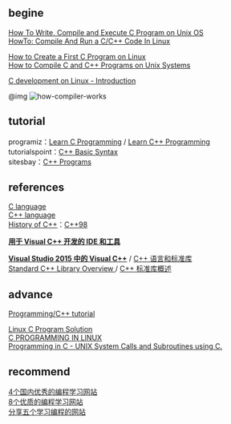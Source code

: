 ## begine
[How To Write, Compile and Execute C Program on Unix OS](http://www.thegeekstuff.com/2009/09/how-to-write-compile-and-execute-c-program-on-unix-os-with-hello-world-example/?ref=driverlayer.com)  
[HowTo: Compile And Run a C/C++ Code In Linux](https://www.cyberciti.biz/faq/howto-compile-and-run-c-cplusplus-code-in-linux/)  

[How to Create a First C Program on Linux](http://www.linfo.org/create_c1.html)  
[How to Compile C and C++ Programs on Unix Systems](http://www3.cs.stonybrook.edu/~cse230/hw/instructionsV1.1.htm)  

[C development on Linux - Introduction](https://linuxconfig.org/c-development-on-linux-introduction-i)

@img ![how-compiler-works](https://linuxconfig.org/images/how-compiler-works.png)

## tutorial
programiz：[Learn C Programming](https://www.programiz.com/c-programming) / [Learn C++ Programming](https://www.programiz.com/cpp-programming)  
tutorialspoint：[C++ Basic Syntax](https://www.tutorialspoint.com/cplusplus/cpp_basic_syntax.htm)  
sitesbay：[C++ Programs](http://www.sitesbay.com/cpp-program/index)  

## references
[C language](http://en.cppreference.com/w/c/language)  
[C++ language](http://en.cppreference.com/w/cpp/language)   
[History of C++](http://en.cppreference.com/w/cpp/language/history)：[C++98](http://www.cplusplus.com/doc/oldtutorial/)  

[**用于 Visual C++ 开发的 IDE 和工具**](https://msdn.microsoft.com/zh-cn/library/hh967574.aspx)  

[**Visual Studio 2015 中的 Visual C++**](https://msdn.microsoft.com/zh-cn/library/60k1461a.aspx) / [C++ 语言和标准库](https://msdn.microsoft.com/zh-cn/library/hh875057.aspx)  
[Standard C++ Library Overview ](https://technet.microsoft.com/zh-cn/subscriptions/ct1as7hw(v=vs.80).aspx) / [C++ 标准库概述](https://technet.microsoft.com/zh-cn/subscriptions/ct1as7hw.aspx)  

## advance
[Programming/C++ tutorial](https://arachnoid.com/cpptutor/index.html)  

[Linux C Program Solution](https://www.gitbook.com/book/yonghaowu/linux-c-program-solution/details)  
[C PROGRAMMING IN LINUX](http://windegger.org/docs/c-programming-in-linux.pdf)  
[Programming in C - UNIX System Calls and Subroutines using C. ](https://users.cs.cf.ac.uk/Dave.Marshall/C/)  

## recommend
[4个国内优秀的编程学习网站](https://zhuanlan.zhihu.com/p/24516465)  
[8个优质的编程学习网站](https://zhuanlan.zhihu.com/p/22431580)  
[分享五个学习编程的网站](https://zhuanlan.zhihu.com/p/22352672)  
